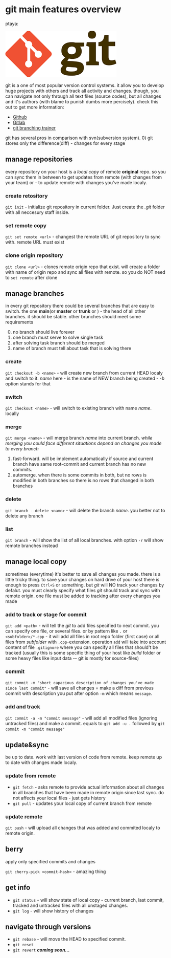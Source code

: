 # git main features overview
ptaya:

![ptaya](git_image.png "Git")

git is a one of most popular version control systems. it allow you to develop huge projects with others and track all activity and changes. though, you can navigate not only through all text files (source codes), but all changes and it's authors (with blame to punish dumbs more percisely). check this out to get more information:
- [Github](github.com)
- [Gitlab](gitlab.com)
- [git branching trainer](https://learngitbranching.js.org/)

git has several pros in comparison with svn(subversion system). 
0) git stores only the difference(diff) - changes for every stage
## manage repositories
every repository on your host is a *local copy* of remote **original** repo<sitory>. so you can sync them in between to get updates from remote (with changes from your team) or - to update remote with changes you've made localy.
### create retository
`git init` - initialize git repository in current folder. Just create the *.git* folder with all neccesury staff inside.
### set remote copy
`git set remote <url>` - changest the remote URL of git repository to sync with. remote URL must exist 
### clone origin repository
`git clone <url>` - clones remote origin repo that exist. will create a folder with name of origin repo and sync all files with remote. so you do NOT need to `set remote` after clone

## manage branches
in every git repository there could be several branches that are easy to switch. the one **main**(or **master** or **trunk** or ) - the head of all other branches. it should be stable. other brunches should meet some requirements

0) no branch should live forever
1) one branch must serve to solve single task
2) after solving task branch should be merged
3) name of branch must tell about task that is solving there

### create
`git checkout -b <name>` - will create new branch from current HEAD localy and switch to it. *name* here - is the name of NEW branch being created - *-b* option stands for that
### switch
`git checkout <name>` - will switch to existing branch with name *name*. locally
### merge 
`git merge <name>` - will merge branch *name* into current branch. 
*while merging you could face different situations depend on changes you made to every branch*

1) fast-forward. will be implement automatically if source and current branch have same root-commit and current branch has no new commits.
2) automerge. when there is some commits in both, but no rows is modified in both branches
so there is no rows that changed in both branches
### delete 
`git branch --delete <name>` - will delete the branch *name*. you better not to delete any branch
### list
`git branch` - will show the list of all local branches. with option `-r` will show remote branches instead

## manage local copy
sometimes (everytime) it's better to save all changes you made. there is a little tricky thing. to save your changes on hard drive of your host there is enough to press `Ctrl+S` or something. but *git* will NO track your changes by defalut. you must clearly specify what files *git* should track and sync with remote origin. one file must be added to tracking after every changes you made

### add to track or stage for commit
`git add <path>` - will tell the *git* to add files specified to next commit. you can specify one file, or several files. or by pattern like `.` or `<subfolder>/*.cpp` - it will add all files in root repo folder (first case) or all files from *subfolder* with `.cpp`-extension. operation `add` will take into account content of file `.gitignore` where you can specify all files that should't be tracked (usually this is some specific thing of your host like *build* folder or some heavy files like input data -- git is mostly for source-files) 
### commit
`git commit -m "short capacious description of changes you've made since last commit"` - will save all changes = make a diff from previous commit with description you put after option `-m` which means `message`.
### add and track
`git commit -a -m "commit message"` - will add all modified files (ignoring untracked files) and make a commit. equals to `git add -u .` followed by `git commit -m "commit message"`

## update&sync
be up to date. work with last version of code from remote. keep remote up to date with changes made localy.
### update from remote
* `git fetch` - asks remote to provide actual information about all changes in all branches that have been made in remote origin since last sync. do not affects your local files - just gets history
* `git pull` - updates your local copy of current branch from remote
### update remote
`git push` - will upload all changes that was added and commited localy to remote origin.
## berry
apply only specified commits and changes

`git cherry-pick <commit-hash>` - amazing thing

## get info
* `git status` - will show state of local copy - current branch, last commit, tracked and untracked files with all unstaged changes.
* `git log` - will show history of changes

## navigate through versions
* `git rebase` - will move the HEAD to specified commit.
* `git reset`
* `git revert`
***coming soon...***




